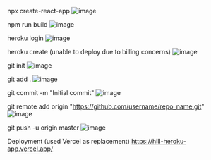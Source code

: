 npx create-react-app
![image](https://github.com/user-attachments/assets/5e3765a1-308c-49b0-be1e-7d07177c669d)


npm run build
![image](https://github.com/user-attachments/assets/1900a24a-17ab-4f82-8e84-a0a37353fb96)


heroku login
![image](https://github.com/user-attachments/assets/75977b83-1aea-4406-a490-b91e891acda2)


heroku create (unable to deploy due to billing concerns)
![image](https://github.com/user-attachments/assets/3e89820d-265a-4298-ae09-6f3ac35894a7)


git init
![image](https://github.com/user-attachments/assets/3cddd0ee-df8a-44ae-b460-492d2c524466)


git add .
![image](https://github.com/user-attachments/assets/8cfb6410-7cca-4719-b6f7-4c9ab6debf62)


git commit -m "Initial commit"
![image](https://github.com/user-attachments/assets/537ab1b7-d23c-41c9-9581-c10f25eb930a)


git remote add origin "https://github.com/username/repo_name.git"
![image](https://github.com/user-attachments/assets/afe97b87-a6f4-48fb-8566-0cc8e9883d9d)


git push -u origin master
![image](https://github.com/user-attachments/assets/0be88630-f804-4ca1-af8c-aca8c58e756a)

Deployment (used Vercel as replacement)
https://hill-heroku-app.vercel.app/ 

